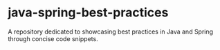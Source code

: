 # java-spring-best-practices
A repository dedicated to showcasing best practices in Java and Spring through concise code snippets.
